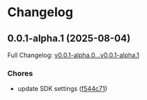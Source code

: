 # Changelog

## 0.0.1-alpha.1 (2025-08-04)

Full Changelog: [v0.0.1-alpha.0...v0.0.1-alpha.1](https://github.com/Seigiard/raindrop.io-api/compare/v0.0.1-alpha.0...v0.0.1-alpha.1)

### Chores

* update SDK settings ([f544c71](https://github.com/Seigiard/raindrop.io-api/commit/f544c71c563310f22d7b3111d2b4794bcd8a94c8))
